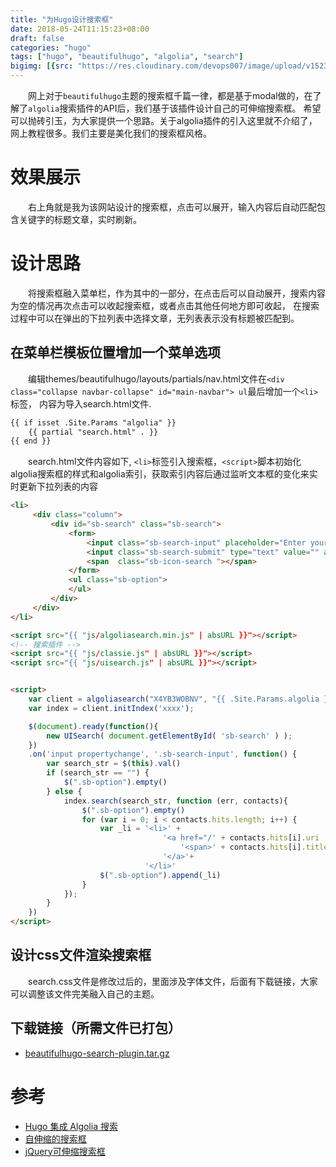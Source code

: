 ```yaml
---
title: "为Hugo设计搜索框"
date: 2018-05-24T11:15:23+08:00
draft: false
categories: "hugo"
tags: ["hugo", "beautifulhugo", "algolia", "search"]
bigimg: [{src: "https://res.cloudinary.com/devops007/image/upload/v1523274059/about.jpg", desc: "苏州夜幕 May 3,2018"}]
---
```


&emsp;&emsp;网上对于`beautifulhugo`主题的搜索框千篇一律，都是基于modal做的，在了解了`algolia`搜索插件的API后，我们基于该插件设计自己的可伸缩搜索框。
希望可以抛砖引玉，为大家提供一个思路。关于algolia插件的引入这里就不介绍了，网上教程很多。我们主要是美化我们的搜索框风格。
<!--more-->

# 效果展示
&emsp;&emsp;右上角就是我为该网站设计的搜索框，点击可以展开，输入内容后自动匹配包含关键字的标题文章，实时刷新。

# 设计思路
&emsp;&emsp;将搜索框融入菜单栏，作为其中的一部分，在点击后可以自动展开，搜索内容为空的情况再次点击可以收起搜索框，或者点击其他任何地方即可收起，
在搜索过程中可以在弹出的下拉列表中选择文章，无列表表示没有标题被匹配到。

## 在菜单栏模板位置增加一个菜单选项
&emsp;&emsp;编辑themes/beautifulhugo/layouts/partials/nav.html文件在`<div class="collapse navbar-collapse" id="main-navbar"> ul`最后增加一个`<li>`标签，
内容为导入search.html文件.

```html
{{ if isset .Site.Params "algolia" }}
    {{ partial "search.html" . }}
{{ end }}
```

&emsp;&emsp;search.html文件内容如下, `<li>`标签引入搜索框，`<script>`脚本初始化algolia搜索框的样式和algolia索引，获取索引内容后通过监听文本框的变化来实时更新下拉列表的内容

```html
<li>
     <div class="column">
         <div id="sb-search" class="sb-search">
             <form>
                 <input class="sb-search-input" placeholder="Enter your search term..." type="text" value="" name="search" id="search" autocomplete="off">
                 <input class="sb-search-submit" type="text" value="" autocomplete="off">
                 <span  class="sb-icon-search "></span>
             </form>
             <ul class="sb-option">
             </ul>
         </div>
     </div>
</li>

<script src="{{ "js/algoliasearch.min.js" | absURL }}"></script>
<!-- 搜索插件 -->
<script src="{{ "js/classie.js" | absURL }}"></script>
<script src="{{ "js/uisearch.js" | absURL }}"></script>


<script>
    var client = algoliasearch("X4YB3WOBNV", "{{ .Site.Params.algolia }}");
    var index = client.initIndex('xxxx');

    $(document).ready(function(){
        new UISearch( document.getElementById( 'sb-search' ) );
    })
    .on('input propertychange', '.sb-search-input', function() {
        var search_str = $(this).val()
        if (search_str == "") {
            $(".sb-option").empty()
        } else {
            index.search(search_str, function (err, contacts){
                $(".sb-option").empty()
                for (var i = 0; i < contacts.hits.length; i++) {
                    var _li = '<li>' +
                                  '<a href="/' + contacts.hits[i].uri  + '">'+
                                      '<span>' + contacts.hits[i].title  + '</span>'+
                                  '</a>'+
                              '</li>'
                    $(".sb-option").append(_li)
                }
            });
        }
    })
</script>

```

## 设计css文件渲染搜索框
&emsp;&emsp;search.css文件是修改过后的，里面涉及字体文件，后面有下载链接，大家可以调整该文件完美融入自己的主题。


## 下载链接（所需文件已打包）
- [beautifulhugo-search-plugin.tar.gz](https://res.cloudinary.com/devops007/raw/upload/v1527251126/beautifulhugo/search-plugin/beautifulhugo-search-plugin.tar.gz)

# 参考
- [Hugo 集成 Algolia 搜索](https://juejin.im/entry/5ab6e9c8f265da239d4943c6)
- [自伸缩的搜索框](http://www.jq22.com/jquery-info3866)
- [jQuery可伸缩搜索框](http://www.jq22.com/jquery-info9142)

